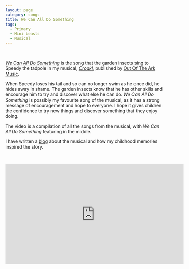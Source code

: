 ```yaml
---
layout: page
category: songs
title: We Can All Do Something
tags:
  - Primary
  - Mini beasts
  - Musical
---
```

&nbsp;

[*We Can All Do Something*](https://www.outoftheark.co.uk/croak.html) is the song that the garden insects sing to Speedy the tadpole in my musical, [*Croak!*](https://www.outoftheark.co.uk/croak.html), published by [Out Of The Ark Music](https://www.outoftheark.co.uk/).

When Speedy loses his tail and so can no longer swim as he once did, he hides away in shame. The garden insects know that he has other skills and encourage him to try and discover what else he can do. *We Can All Do Something* is possibly my favourite song of the musical, as it has a strong message of encouragement and hope to everyone. I hope it gives children the confidence to try new things and discover something that they enjoy doing.

The video is a compilation of all the songs from the musical, with *We Can All Do Something* featuring in the middle.

I have written a [blog](https://blog.bakertunes.com/croak-235becfb447d) about the musical and how my childhood memories inspired the story. 

&nbsp;

<iframe width="560" height="315" src="https://www.youtube.com/embed/mrUnNnAs0ws" frameborder="0" allow="accelerometer; autoplay; clipboard-write; encrypted-media; gyroscope; picture-in-picture" allowfullscreen></iframe>


&nbsp;

